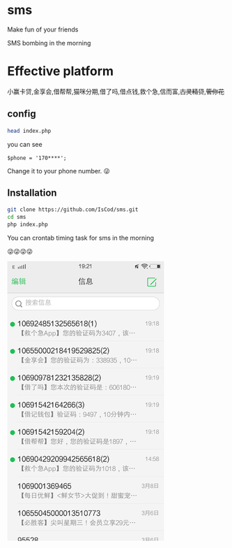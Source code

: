 # sms

Make fun of your friends 

SMS bombing in the morning

# Effective platform

小赢卡贷,金享会,借帮帮,猫咪分期,借了吗,借点钱,救个急,信而富,~~古灵精贷~~,~~管你花~~

## config

```sh
head index.php
```

you can see
```
$phone = '170****';
```

Change it to your phone number. 😜


## Installation
```sh
git clone https://github.com/IsCod/sms.git
cd sms
php index.php
```

You can crontab timing task for sms in the morning

😜😜😜😜

![效果图](2b40f73e.png)
